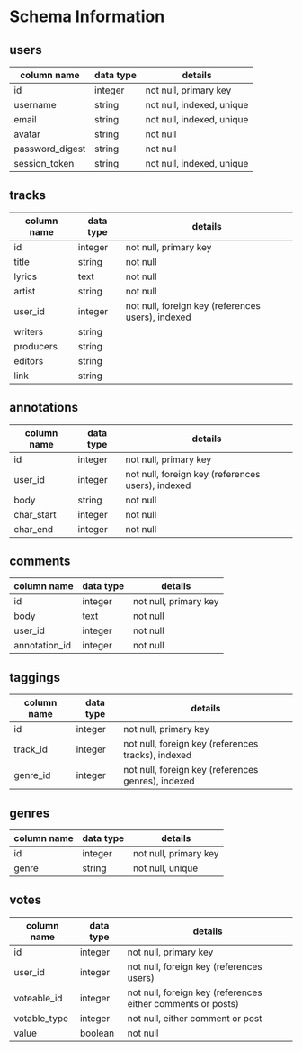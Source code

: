 # Schema Information

## users
column name     | data type | details
----------------|-----------|-----------------------
id              | integer   | not null, primary key
username        | string    | not null, indexed, unique
email           | string    | not null, indexed, unique
avatar          | string    | not null
password_digest | string    | not null
session_token   | string    | not null, indexed, unique

## tracks
column name | data type | details
------------|-----------|-----------------------
id          | integer   | not null, primary key
title       | string    | not null
lyrics      | text      | not null
artist      | string    | not null
user_id     | integer   | not null, foreign key (references users), indexed
writers     | string    |
producers   | string    |
editors     | string    |
link        | string    |

## annotations
column name | data type | details
------------|-----------|-----------------------
id          | integer   | not null, primary key
user_id     | integer   | not null, foreign key (references users), indexed
body        | string    | not null
char_start  | integer   | not null
char_end    | integer   | not null

## comments
column name   | data type | details
--------------|-----------|-----------------------
id            | integer   | not null, primary key
body          | text      | not null
user_id       | integer   | not null
annotation_id | integer   | not null

## taggings
column name | data type | details
------------|-----------|-----------------------
id          | integer   | not null, primary key
track_id    | integer   | not null, foreign key (references tracks), indexed
genre_id    | integer   | not null, foreign key (references genres), indexed

## genres
column name | data type | details
------------|-----------|-----------------------
id          | integer   | not null, primary key
genre       | string    | not null, unique

## votes
column name   | data type | details
--------------|-----------|-----------------------
id            | integer   | not null, primary key
user_id       | integer   | not null, foreign key (references users)
voteable_id   | integer   | not null, foreign key (references either comments or posts)
votable_type  | integer   | not null, either comment or post
value         | boolean   | not null
